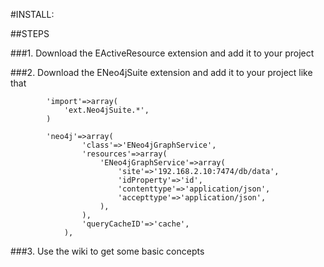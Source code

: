 #INSTALL:

##STEPS

###1. Download the EActiveResource extension and add it to your project

###2. Download the ENeo4jSuite extension and add it to your project like that
		
		  	'import'=>array(
				'ext.Neo4jSuite.*',
        	)

          	'neo4j'=>array(
                    'class'=>'ENeo4jGraphService',
                    'resources'=>array(
                        'ENeo4jGraphService'=>array(
                            'site'=>'192.168.2.10:7474/db/data',
                            'idProperty'=>'id',
                            'contenttype'=>'application/json',
                            'accepttype'=>'application/json',
                        ),
                    ),
                    'queryCacheID'=>'cache',
                ),

###3. Use the wiki to get some basic concepts